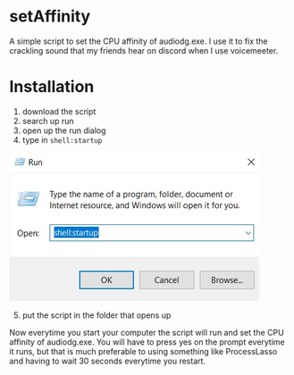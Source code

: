 # setAffinity

A simple script to set the CPU affinity of audiodg.exe.
I use it to fix the crackling sound that my friends hear on discord when I use voicemeeter.

# Installation

1. download the script
2. search up run
3. open up the run dialog
4. type in `shell:startup`

![run dialog](runDialog.jpeg)

5. put the script in the folder that opens up

Now everytime you start your computer the script will run and set the CPU affinity of audiodg.exe.
You will have to press yes on the prompt everytime it runs, but that is much preferable to using something like
ProcessLasso and having to wait 30 seconds everytime you restart.
